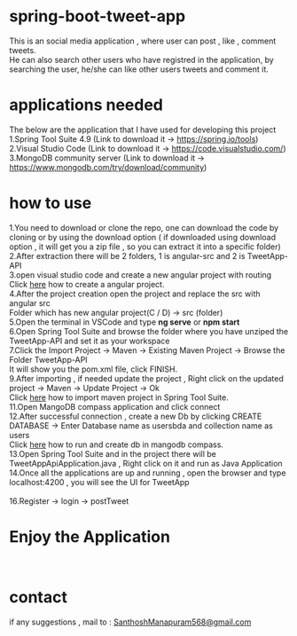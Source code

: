 # spring-boot-tweet-app

This is an social media application , where user can post , like , comment tweets.<br />
He can also search other users who have registred in the application, by searching the user, he/she can like other users tweets and comment it.<br />

# applications needed

The below are the application that I have used for developing this project<br />
1.Spring Tool Suite 4.9 (Link to download it -> https://spring.io/tools)<br />
2.Visual Studio Code (Link to download it -> https://code.visualstudio.com/)<br />
3.MongoDB community server (Link to download it -> https://www.mongodb.com/try/download/community)<br />

# how to use

1.You need to download or clone the repo, one can download the code by cloning or by using the download option ( if downloaded using download option , it will get you a zip file , so you can extract it into a specific folder)<br />
2.After extraction there will be 2 folders, 1 is angular-src and 2 is TweetApp-API<br />
3.open visual studio code and create a new angular project with routing<br />
  Click [here](https://angular.io/tutorial/toh-pt0) how to create a angular project.<br />
4.After the project creation open the project and replace the src with angular src<br />
  Folder which has new angular project(C / D) -> src (folder) <br />
5.Open the terminal in VSCode and type <b>ng serve</b> or <b>npm start</b><br />
6.Open Spring Tool Suite and browse the folder where you have unziped the TweetApp-API and set it as your workspace<br />
7.Click the Import Project -> Maven -> Existing Maven Project -> Browse the Folder TweetApp-API<br />
  It will show you the pom.xml file, click FINISH.<br />
9.After importing , if needed update the project , Right click on the updated project -> Maven -> Update Project -> Ok<br />
  Click [here](https://www.lagomframework.com/documentation/1.6.x/java/EclipseMavenInt.html) how to import maven project in Spring Tool Suite.<br />
11.Open MangoDB compass application and click connect<br />
12.After successful connection , create a new Db by clicking CREATE DATABASE -> Enter Database name as usersbda and collection name as users<br />
  Click [here](https://www.bmc.com/blogs/mongodb-compass/#:~:text=First%2C%20open%20your%20MongoDB%20Compass,and%20the%20port%20is%2027017.) how to run and create db in mangodb compass.<br />
13.Open Spring Tool Suite and in the project there will be TweetAppApiApplication.java , Right click on it and run as Java Application<br />
14.Once all the applications are up and running , open the browser and type localhost:4200 , you will see the UI for TweetApp<br />
<br />
16.Register -> login -> postTweet 
<br />
<h1>Enjoy the Application</h1><br />

# contact

if any suggestions , mail to : SanthoshManapuram568@gmail.com<br />

